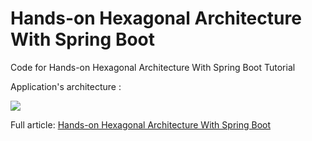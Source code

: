 # Hands-on Hexagonal Architecture With Spring Boot
Code for Hands-on Hexagonal Architecture With Spring Boot Tutorial

Application's architecture :

![](https://cdn-images-1.medium.com/max/800/1*mBp-JAaetosptDisZe1gPg.jpeg)

Full article: [Hands-on Hexagonal Architecture With Spring Boot](https://sofienebk.medium.com/hands-on-ci-cd-for-spring-boot-applications-using-github-actions-and-aws-1cbc1e2c9d54)
